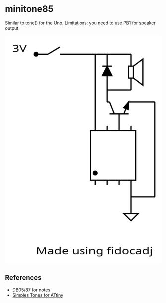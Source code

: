 # minitone85

Similar to tone() for the Uno. Limitations: you need to use PB1 for speaker output.

![schematic](minitone85.svg)

## References

* DB05/87 for notes
* [Simples Tones for ATtiny](http://www.technoblogy.com/show?KVO)
